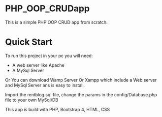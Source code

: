 # PHP_OOP_CRUDapp

This is a simple PHP OOP CRUD app from scratch.

# Quick Start
To run this project in your pc you will need:
- A web server like Apache 
- A MySql Server

Or 
You can download Wamp Server Or Xampp which include a Web server and MySql Server ans is easy to install.

Import the rentblog.sql file, change the params in the config/Database.php file to your own MySql/DB

This app is build with PHP, Bootstrap 4, HTML, CSS 
